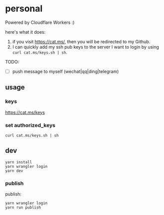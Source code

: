 # personal

Powered by Cloudflare Workers :)

here's what it does:

1. if you visit <https://cat.ms/>, then you will be redirected to my Github.
2. I can quickly add my ssh pub keys to the server I want to login by using `curl cat.ms/keys.sh | sh`.

TODO:

- [ ] push message to myself (wechat|qq|ding|telegram)

## usage

### keys

<https://cat.ms/keys>

### set authorized_keys

```shell
curl cat.ms/keys.sh | sh
```

## dev

```shell
yarn install
yarn wrangler login
yarn dev
```

### publish

publish:

```shell
yarn wrangler login
yarn run publish
```
